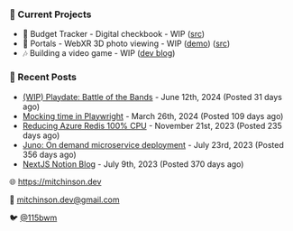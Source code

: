 ### 📌 Current Projects
- 💸 Budget Tracker - Digital checkbook - WIP ([src](https://github.com/bmitchinson/budget-entry))
- 📸 Portals - WebXR 3D photo viewing - WIP ([demo](https://portals.mitchinson.dev/)) ([src](https://github.com/bmitchinson/vr-jpg-viewer-webxr))
- 🎶 Building a video game - WIP ([dev blog](https://blog.mitchinson.dev/playdate-dev-one))

### 📝 Recent Posts

- [(WIP) Playdate: Battle of the Bands](https://blog.mitchinson.dev/playdate-dev-one) - June 12th, 2024 (Posted 31 days ago)
- [Mocking time in Playwright](https://blog.mitchinson.dev/playwright-mock-time) - March 26th, 2024 (Posted 109 days ago)
- [Reducing Azure Redis 100% CPU](https://blog.mitchinson.dev/redis-cpu) - November 21st, 2023 (Posted 235 days ago)
- [Juno: On demand microservice deployment](https://blog.mitchinson.dev/juno) - July 23rd, 2023 (Posted 356 days ago)
- [NextJS Notion Blog](https://blog.mitchinson.dev/blog-2023) - July 9th, 2023 (Posted 370 days ago)

🌐 https://mitchinson.dev

💌 mitchinson.dev@gmail.com

🐦 [@115bwm](https://twitter.com/115bwm)
